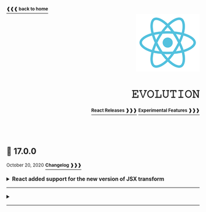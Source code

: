<a href="https://github.com/LisKorzun/react---technical-assignments/tree/main#readme-top">
    <sup><b>❰❰❰ back to home</b></sup>
</a>
<a name="top"></a>

<div align="right">
    <a href="https://react.dev/">
        <img alt="react logo" src="/extra-materials/images/react-logo.png" height="150"/>
    </a>
    <h1>𝙴𝚅𝙾𝙻𝚄𝚃𝙸𝙾𝙽</h1>
    <a href="https://github.com/facebook/react/releases"><sup><b>React Releases ❱❱❱</b></sup></a>
    <a href="https://github.com/reactjs/rfcs"><sup><b>Experimental Features ❱❱❱</b></sup></a>
    <br />
    <br />
</div>
<br />
<br />


## 💠 17.0.0 
<sup>October 20, 2020</sup> <a href="https://github.com/facebook/react/releases/tag/v17.0.0"><sup><b>Changelog ❱❱❱</b></sup></a>

<details><summary><b>React added support for the new version of JSX transform</b></summary><br/>

Browsers don’t understand JSX out of the box, so most React users rely on a compiler like Babel or TypeScript to transform JSX code into regular JavaScript.
#### 𝗕𝗘𝗙𝗢𝗥𝗘
The old JSX transform turned JSX into `React.createElement(...)` calls.
A Babel plugin called `@babel/plugin-transform-react-jsx` transforms JSX into standard JavaScript objects that a JavaScript engine can parse.
Because JSX was compiled into `React.createElement`, we must import **React** in any file that contains JSX
#### 𝗔𝗙𝗧𝗘𝗥
In React 17 and starting with Babel version `v7.9.0`, `@babel/plugin-transform-react-jsx` plugin automatically imports “special functions” (`react/jsx-runtime` and `react/jsx-dev-runtime`) 
from the new React package when needed so that we don’t have to manually include them.

```js
// JSX
function Greet() {
  return <h1>Hello, world!</h1>;
}

```
```js
// The old JSX transform
import React from 'react';

function Greet() {
  return React.createElement('h1', null, 'Hello, world!');
}
```
```js
// The new JSX transform
// Inserted by a transpiler (don't import it manually)
import {jsx as _jsx} from 'react/jsx-runtime';

function Greet() {
  return _jsx('h1', { children: 'Hello, world!' });
}
```

#### 𝗕𝗘𝗡𝗘𝗙𝗜𝗧𝗦
- With the new transform, you can **use JSX without importing React**.
- Depending on your setup, its compiled output may **slightly improve the bundle size**.
<div align='right'>
    <a href="https://legacy.reactjs.org/blog/2020/09/22/introducing-the-new-jsx-transform.html#whats-a-jsx-transform">
        <sup><b>Blog Post ❱❱❱</b></sup>
    </a>
</div>
</details><hr/>

<details><summary><b></b></summary><br/>

#### 𝗕𝗘𝗙𝗢𝗥𝗘

#### 𝗔𝗙𝗧𝗘𝗥

#### 𝗕𝗘𝗡𝗘𝗙𝗜𝗧𝗦

<div align='right'>
    <a href="">
        <sup><b>Blog Post ❱❱❱</b></sup>
    </a>
</div>
</details><hr/>


